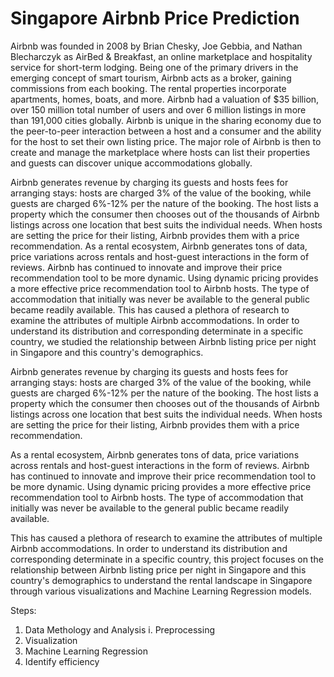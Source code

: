 # Singapore Airbnb Price Prediction

Airbnb was founded in 2008 by Brian Chesky, Joe Gebbia, and Nathan Blecharczyk as AirBed & Breakfast, an online marketplace and hospitality service for short-term lodging. Being one of the primary drivers in the emerging concept of smart tourism, Airbnb acts as a broker, gaining commissions from each booking. The rental properties incorporate apartments, homes, boats, and more. Airbnb had a valuation of $35 billion, over 150 million total number of users and over 6 million listings in more than 191,000 cities globally. Airbnb is unique in the sharing economy due to the peer-to-peer interaction between a host and a consumer and the ability for the host to set their own listing price. The major role of Airbnb is then to create and manage the marketplace where hosts can list their properties and guests can discover unique accommodations globally.

Airbnb generates revenue by charging its guests and hosts fees for arranging stays: hosts are charged 3% of the value of the booking, while guests are charged 6%-12% per the nature of the booking. The host lists a property which the consumer then chooses out of the thousands of Airbnb listings across one location that best suits the individual needs. When hosts are setting the price for their listing, Airbnb provides them with a price recommendation. As a rental ecosystem, Airbnb generates tons of data, price variations across rentals and host-guest interactions in the form of reviews. Airbnb has continued to innovate and improve their price recommendation tool to be more dynamic. Using dynamic pricing provides a more effective price recommendation tool to Airbnb hosts. The type of accommodation that initially was never be available to the general public became readily available. This has caused a plethora of research to examine the attributes of multiple Airbnb accommodations. In order to understand its distribution and corresponding determinate in a specific country, we studied the relationship between Airbnb listing price per night in Singapore and this country's demographics. 


Airbnb generates revenue by charging its guests and hosts fees for arranging stays: hosts are charged 3% of the value of the booking, while guests are charged 6%-12% per the nature of the booking. The host lists a property which the consumer then chooses out of the thousands of Airbnb listings across one location that best suits the individual needs. When hosts are setting the price for their listing, Airbnb provides them with a price recommendation. 


As a rental ecosystem, Airbnb generates tons of data, price variations across rentals and host-guest interactions in the form of reviews. Airbnb has continued to innovate and improve their price recommendation tool to be more dynamic. Using dynamic pricing provides a more effective price recommendation tool to Airbnb hosts. The type of accommodation that initially was never be available to the general public became readily available. 


This has caused a plethora of research to examine the attributes of multiple Airbnb accommodations. In order to understand its distribution and corresponding determinate in a specific country, this project focuses on the relationship between Airbnb listing price per night in Singapore and this country's demographics to understand the rental landscape in Singapore through various visualizations and Machine Learning Regression models.

Steps:
1. Data Methology and Analysis
  i. Preprocessing
2. Visualization
3. Machine Learning Regression
4. Identify efficiency
